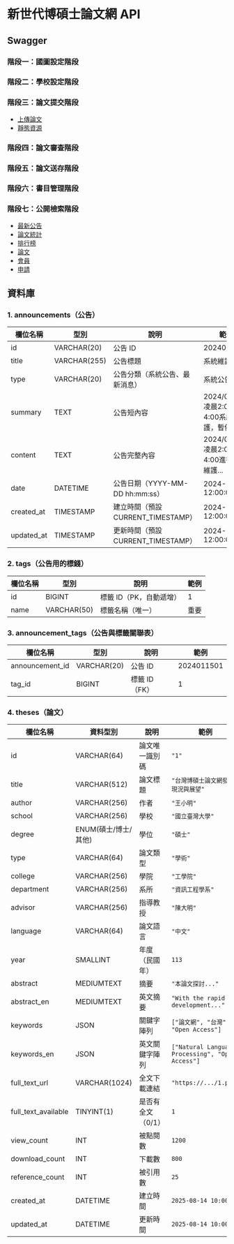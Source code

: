 # 新世代博碩士論文網 API

## Swagger 

### 階段一：國圖設定階段
### 階段二：學校設定階段
### 階段三：論文提交階段

- [上傳論文](https://editor-next.swagger.io/?url=https://raw.githubusercontent.com/chouhsiang/thesis-swagger/main/stage3/thesis.yaml)
- [靜態資源](https://editor-next.swagger.io/?url=https://raw.githubusercontent.com/chouhsiang/thesis-swagger/main/stage3/static.yaml)


### 階段四：論文審查階段
### 階段五：論文送存階段
### 階段六：書目管理階段
### 階段七：公開檢索階段
- [最新公告](https://editor-next.swagger.io/?url=https://raw.githubusercontent.com/chouhsiang/thesis-swagger/main/stage7/announcements.yaml)
- [論文統計](https://editor-next.swagger.io/?url=https://raw.githubusercontent.com/chouhsiang/thesis-swagger/main/stage7/statistics.yaml)
- [排行榜](https://editor-next.swagger.io/?url=https://raw.githubusercontent.com/chouhsiang/thesis-swagger/main/stage7/rankings.yaml)
- [論文](https://editor-next.swagger.io/?url=https://raw.githubusercontent.com/chouhsiang/thesis-swagger/main/stage7/theses.yaml)
- [會員](https://editor-next.swagger.io/?url=https://raw.githubusercontent.com/chouhsiang/thesis-swagger/main/stage7/my.yaml)
- [申請](https://editor-next.swagger.io/?url=https://raw.githubusercontent.com/chouhsiang/thesis-swagger/main/stage7/apply.yaml)


## 資料庫

### 1. announcements（公告）    

| 欄位名稱        | 型別           | 說明                          | 範例                              |
| ----------- | ------------ | --------------------------- | ------------------------------- |
| id          | VARCHAR(20)  | 公告 ID                 | 2024011501                      |
| title       | VARCHAR(255) | 公告標題                        | 系統維護公告                          |
| type        | VARCHAR(20)  | 公告分類（系統公告、最新消息）             | 系統公告                            |
| summary     | TEXT         | 公告短內容                       | 2024/01/15 凌晨2:00-4:00系統維護，暫停服務 |
| content     | TEXT         | 公告完整內容                      | 2024/01/15 凌晨2:00-4:00進行系統維護... |
| date        | DATETIME         | 公告日期（YYYY-MM-DD hh:mm:ss）            | 2024-01-15  12:00:00       |
| created\_at | TIMESTAMP    | 建立時間（預設 CURRENT\_TIMESTAMP） | 2024-01-10 12:00:00             |
| updated\_at | TIMESTAMP    | 更新時間（預設 CURRENT\_TIMESTAMP） | 2024-01-10 12:00:00             |

### 2. tags（公告用的標錢）
| 欄位名稱 | 型別          | 說明             | 範例 |
| ---- | ----------- | -------------- | -- |
| id   | BIGINT      | 標籤 ID（PK，自動遞增） | 1  |
| name | VARCHAR(50) | 標籤名稱（唯一）       | 重要 |


### 3. announcement_tags（公告與標籤關聯表）

| 欄位名稱             | 型別          | 說明          | 範例         |
| ---------------- | ----------- | ----------- | ---------- |
| announcement\_id | VARCHAR(20) | 公告 ID | 2024011501 |
| tag\_id          | BIGINT      | 標籤 ID（FK）   | 1          |

### 4. theses（論文）
| 欄位名稱                  | 資料型別           | 說明         | 範例                                               |
| --------------------- | -------------- | ---------- | ------------------------------------------------ |
| id                    | VARCHAR(64)    | 論文唯一識別碼    | `"1"`                                            |
| title                 | VARCHAR(512)   | 論文標題       | `"台灣博碩士論文網發展現況與展望"`                              |
| author                | VARCHAR(256)   | 作者         | `"王小明"`                                          |
| school                | VARCHAR(256)   | 學校         | `"國立臺灣大學"`                                       |
| degree                | ENUM(碩士/博士/其他) | 學位         | `"碩士"`                                           |
| type                  | VARCHAR(64)    | 論文類型       | `"學術"`                                           |
| college               | VARCHAR(256)   | 學院         | `"工學院"`                                          |
| department            | VARCHAR(256)   | 系所         | `"資訊工程學系"`                                       |
| advisor               | VARCHAR(256)   | 指導教授       | `"陳大明"`                                          |
| language              | VARCHAR(64)    | 論文語言       | `"中文"`                                           |
| year                  | SMALLINT       | 年度（民國年）    | `113`                                            |
| abstract              | MEDIUMTEXT     | 摘要         | `"本論文探討..."`                                     |
| abstract\_en          | MEDIUMTEXT     | 英文摘要       | `"With the rapid development..."`                |
| keywords              | JSON           | 關鍵字陣列      | `["論文網", "台灣", "Open Access"]`                   |
| keywords\_en          | JSON           | 英文關鍵字陣列    | `["Natural Language Processing", "Open Access"]` |
| full\_text\_url       | VARCHAR(1024)  | 全文下載連結     | `"https://.../1.pdf"`                            |
| full\_text\_available | TINYINT(1)     | 是否有全文（0/1） | `1`                                              |
| view\_count           | INT            | 被點閱數       | `1200`                                           |
| download\_count       | INT            | 下載數        | `800`                                            |
| reference\_count      | INT            | 被引用數       | `25`                                             |
| created\_at           | DATETIME       | 建立時間       | `2025-08-14 10:00:00`                            |
| updated\_at           | DATETIME       | 更新時間       | `2025-08-14 10:00:00`                            |
